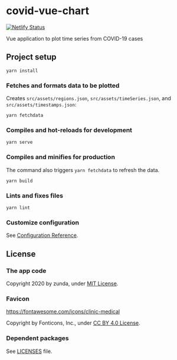 # covid-vue-chart
[![Netlify Status](https://api.netlify.com/api/v1/badges/3ada0c46-6f37-4736-a2ec-17d00b749ece/deploy-status)](https://app.netlify.com/sites/zunda-covid-vue-chart/deploys)

Vue application to plot time series from COVID-19 cases

## Project setup
```
yarn install
```

### Fetches and formats data to be plotted
Creates `src/assets/regions.json`, `src/assets/timeSeries.json`, and `src/assets/timestamps.json`:

```
yarn fetchdata
```

### Compiles and hot-reloads for development
```
yarn serve
```

### Compiles and minifies for production
The command also triggers `yarn fetchdata` to refresh the data.

```
yarn build
```

### Lints and fixes files
```
yarn lint
```

### Customize configuration
See [Configuration Reference](https://cli.vuejs.org/config/).

## License
### The app code
Copyright 2020 by zunda, under [MIT License](LICENSE).

### Favicon
https://fontawesome.com/icons/clinic-medical

Copyright by Fonticons, Inc., under [CC BY 4.0 License](https://fontawesome.com/license/free).

### Dependent packages
See [LICENSES](LICENSES) file.
